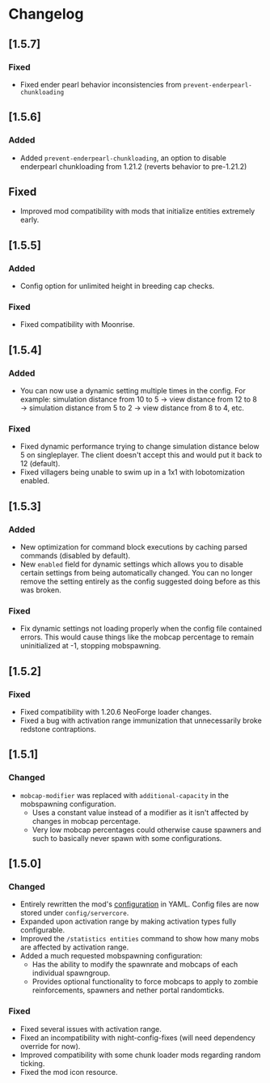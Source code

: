 # Changelog

## [1.5.7]

### Fixed
- Fixed ender pearl behavior inconsistencies from `prevent-enderpearl-chunkloading`

## [1.5.6]

### Added
- Added `prevent-enderpearl-chunkloading`, an option to disable enderpearl chunkloading from 1.21.2 (reverts behavior to pre-1.21.2)

## Fixed
- Improved mod compatibility with mods that initialize entities extremely early.

## [1.5.5]

### Added
- Config option for unlimited height in breeding cap checks.

### Fixed
- Fixed compatibility with Moonrise.

## [1.5.4]

### Added
- You can now use a dynamic setting multiple times in the config.
For example: simulation distance from 10 to 5 → view distance from 12 to 8 → simulation distance from 5 to 2 → view distance from 8 to 4, etc.

### Fixed
- Fixed dynamic performance trying to change simulation distance below 5 on singleplayer. The client doesn't accept this and would put it back to 12 (default).
- Fixed villagers being unable to swim up in a 1x1 with lobotomization enabled.

## [1.5.3]

### Added
- New optimization for command block executions by caching parsed commands (disabled by default).
- New `enabled` field for dynamic settings which allows you to disable certain settings from being automatically changed.
You can no longer remove the setting entirely as the config suggested doing before as this was broken.

### Fixed
- Fix dynamic settings not loading properly when the config file contained errors.
This would cause things like the mobcap percentage to remain uninitialized at -1, stopping mobspawning.

## [1.5.2]

### Fixed
- Fixed compatibility with 1.20.6 NeoForge loader changes.
- Fixed a bug with activation range immunization that unnecessarily broke redstone contraptions.

## [1.5.1]

### Changed
- `mobcap-modifier` was replaced with `additional-capacity` in the mobspawning configuration.
  - Uses a constant value  instead of a modifier as it isn't affected by changes in mobcap percentage.
  - Very low mobcap percentages could otherwise cause spawners and such to basically never spawn with some configurations.

## [1.5.0]

### Changed
- Entirely rewritten the mod's [configuration](<https://github.com/Wesley1808/ServerCore/tree/v1.5.0/docs/config/DEFAULT.md>) in YAML. Config files are now stored under `config/servercore`.
- Expanded upon activation range by making activation types fully configurable.
- Improved the `/statistics entities` command to show how many mobs are affected by activation range.
- Added a much requested mobspawning configuration:
  - Has the ability to modify the spawnrate and mobcaps of each individual spawngroup.
  - Provides optional functionality to force mobcaps to apply to zombie reinforcements, spawners and nether portal randomticks.

### Fixed
- Fixed several issues with activation range.
- Fixed an incompatibility with night-config-fixes (will need dependency override for now).
- Improved compatibility with some chunk loader mods regarding random ticking.
- Fixed the mod icon resource.